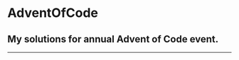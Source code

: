 # AdventOfCode
## My solutions for annual Advent of Code event.
------------------------------------------------------

